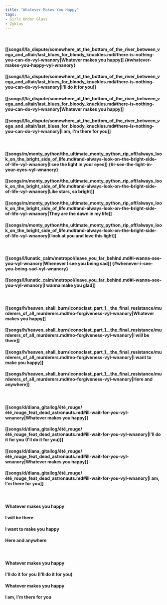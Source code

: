 ```yaml
---
title: "Whatever Makes You Happy"
tags:
- Girls Under Glass
- Zyklus
---
```

&nbsp;
#### [[songs/l/la_dispute/somewhere_at_the_bottom_of_the_river_between_vega_and_altair/last_blues_for_bloody_knuckles.md#there-is-nothing-you-can-do-vyl-wnanory|Whatever makes you happy]] {#whatever-makes-you-happy-vyl-wnanory}
#### [[songs/l/la_dispute/somewhere_at_the_bottom_of_the_river_between_vega_and_altair/last_blues_for_bloody_knuckles.md#there-is-nothing-you-can-do-vyl-wnanory|I'll do it for you]]
#### [[songs/l/la_dispute/somewhere_at_the_bottom_of_the_river_between_vega_and_altair/last_blues_for_bloody_knuckles.md#there-is-nothing-you-can-do-vyl-wnanory|Whatever makes you happy]]
#### [[songs/l/la_dispute/somewhere_at_the_bottom_of_the_river_between_vega_and_altair/last_blues_for_bloody_knuckles.md#there-is-nothing-you-can-do-vyl-wnanory|I am, I'm there for you]]
&nbsp;
#### [[songs/m/monty_python/the_ultimate_monty_python_rip_off/always_look_on_the_bright_side_of_life.md#and-always-look-on-the-bright-side-of-life-vyl-wnanory|I see the light in your eyes]] {#i-see-the-light-in-your-eyes-vyl-wnanory}
#### [[songs/m/monty_python/the_ultimate_monty_python_rip_off/always_look_on_the_bright_side_of_life.md#and-always-look-on-the-bright-side-of-life-vyl-wnanory|Like stars, so bright]]
#### [[songs/m/monty_python/the_ultimate_monty_python_rip_off/always_look_on_the_bright_side_of_life.md#and-always-look-on-the-bright-side-of-life-vyl-wnanory|They are the dawn in my life]]
#### [[songs/m/monty_python/the_ultimate_monty_python_rip_off/always_look_on_the_bright_side_of_life.md#and-always-look-on-the-bright-side-of-life-vyl-wnanory|I look at you and love this light]]
&nbsp;
#### [[songs/l/lunatic_calm/metropol/leave_you_far_behind.md#i-wanna-see-you-vyl-wnanory|Whenever I see you being sad]] {#whenever-i-see-you-being-sad-vyl-wnanory}
#### [[songs/l/lunatic_calm/metropol/leave_you_far_behind.md#i-wanna-see-you-vyl-wnanory|I wanna make you glad]]
&nbsp;
#### [[songs/h/heaven_shall_burn/iconoclast_part_1__the_final_resistance/murderers_of_all_murderers.md#no-forgiveness-vyl-wnanory|Whatever makes you happy]]
#### [[songs/h/heaven_shall_burn/iconoclast_part_1__the_final_resistance/murderers_of_all_murderers.md#no-forgiveness-vyl-wnanory|I will be there]]
#### [[songs/h/heaven_shall_burn/iconoclast_part_1__the_final_resistance/murderers_of_all_murderers.md#no-forgiveness-vyl-wnanory|I want to make you happy]]
#### [[songs/h/heaven_shall_burn/iconoclast_part_1__the_final_resistance/murderers_of_all_murderers.md#no-forgiveness-vyl-wnanory|Here and anywhere]]
&nbsp;
#### [[songs/d/diana_gitallog/été_rouge/été_rouge_feat_dead_astronauts.md#ill-wait-for-you-vyl-wnanory|Whatever makes you happy]]
#### [[songs/d/diana_gitallog/été_rouge/été_rouge_feat_dead_astronauts.md#ill-wait-for-you-vyl-wnanory|I'll do it for you (I'll do it for you)]]
#### [[songs/d/diana_gitallog/été_rouge/été_rouge_feat_dead_astronauts.md#ill-wait-for-you-vyl-wnanory|Whatever makes you happy]]
#### [[songs/d/diana_gitallog/été_rouge/été_rouge_feat_dead_astronauts.md#ill-wait-for-you-vyl-wnanory|I am, I'm there for you]]
&nbsp;
#### Whatever makes you happy
#### I will be there
#### I want to make you happy
#### Here and anywhere
&nbsp;
#### Whatever makes you happy
#### I'll do it for you (I'll do it for you)
#### Whatever makes you happy
#### I am, I'm there for you
